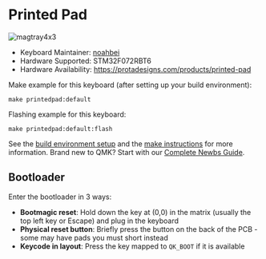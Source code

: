 # Printed Pad

![magtray4x3](https://i.imgur.com/TBpZzIo.jpeg)

* Keyboard Maintainer: [noahbei](https://github.com/noahbei)
* Hardware Supported: STM32F072RBT6
* Hardware Availability: https://protadesigns.com/products/printed-pad

Make example for this keyboard (after setting up your build environment):

    make printedpad:default

Flashing example for this keyboard:

    make printedpad:default:flash

See the [build environment setup](https://docs.qmk.fm/#/getting_started_build_tools) and the [make instructions](https://docs.qmk.fm/#/getting_started_make_guide) for more information. Brand new to QMK? Start with our [Complete Newbs Guide](https://docs.qmk.fm/#/newbs).

## Bootloader

Enter the bootloader in 3 ways:

* **Bootmagic reset**: Hold down the key at (0,0) in the matrix (usually the top left key or Escape) and plug in the keyboard
* **Physical reset button**: Briefly press the button on the back of the PCB - some may have pads you must short instead
* **Keycode in layout**: Press the key mapped to `QK_BOOT` if it is available
